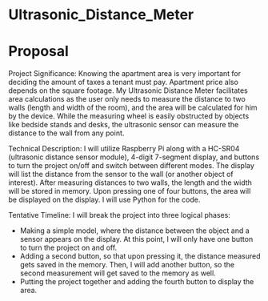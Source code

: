 # Ultrasonic_Distance_Meter

# Proposal
Project Significance: Knowing the apartment area is very important for deciding the amount of taxes a tenant must pay. Apartment price also depends on the square footage. My Ultrasonic Distance Meter facilitates area calculations as the user only needs to measure the distance to two walls (length and width of the room), and the area will be calculated for him by the device. While the measuring wheel is easily obstructed by objects like bedside stands and desks, the ultrasonic sensor can measure the distance to the wall from any point. 

Technical Description: I will utilize Raspberry Pi along with a HC-SR04 (ultrasonic distance sensor module), 4-digit 7-segment display, and buttons to turn the project on/off and switch between different modes. The display will list the distance from the sensor to the wall (or another object of interest). After measuring distances to two walls, the length and the width will be stored in memory. Upon pressing one of four buttons, the area will be displayed on the display. I will use Python for the code.

Tentative Timeline: I will break the project into three logical phases:
* Making a simple model, where the distance between the object and a sensor appears on the display. At this point, I will only have one button to turn the project on and off.
* Adding a second button, so that upon pressing it, the distance measured gets saved in the memory. Then, I will add another button, so the second measurement will get saved to the memory as well.
* Putting the project together and adding the fourth button to display the area. 
